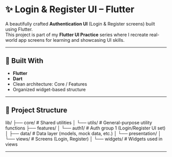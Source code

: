 # ✨ Login & Register UI – Flutter

A beautifully crafted **Authentication UI** (Login & Register screens) built using Flutter.  
This project is part of my **Flutter UI Practice** series where I recreate real-world app screens for learning and showcasing UI skills.

---

## 🧰 Built With

- **Flutter**
- **Dart**
- Clean architecture: Core / Features
- Organized widget-based structure

---

## 📂 Project Structure

lib/
├── core/ # Shared utilities
│ └── utils/ # General-purpose utility functions
├── features/
│ └── auth1/ # Auth group 1 (Login/Register UI set)
│ ├── data/ # Data layer (models, mock data, etc.)
│ └── presentation/
│ └── views/ # Screens (Login, Register)
│ └── widgets/ # Widgets used in views

---

